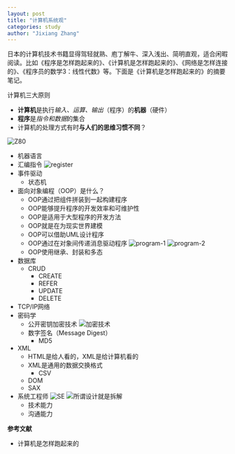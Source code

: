 ```yaml
---
layout: post
title: "计算机系统观"
categories: study
author: "Jixiang Zhang"
---
```


日本的计算机技术书籍显得驾轻就熟、庖丁解牛、深入浅出、简明直观，适合闲暇阅读。比如《程序是怎样跑起来的》、《计算机是怎样跑起来的》、《网络是怎样连接的》、《程序员的数学3：线性代数》等。下面是《计算机是怎样跑起来的》的摘要笔记。

计算机三大原则

- **计算机**是执行*输入、运算、输出*（程序）的**机器**（硬件）
- **程序**是*指令和数据*的集合
- 计算机的处理方式有时**与人们的思维习惯不同**？

![Z80](https://tva3.sinaimg.cn/large/d494c514ly1gakss60h5aj20vm0n8q7f.jpg)

- 机器语言
- 汇编指令
  ![register](https://tva3.sinaimg.cn/large/d494c514ly1gaksykjm1hj20vk0gm3zp.jpg)
- 事件驱动
  - 状态机
- 面向对象编程（OOP）是什么？
  - OOP通过把组件拼装到一起构建程序
  - OOP能够提升程序的开发效率和可维护性
  - OOP是适用于大型程序的开发方法
  - OOP就是在为现实世界建模
  - OOP可以借助UML设计程序
  - OOP通过在对象间传递消息驱动程序
    ![program-1](https://tva2.sinaimg.cn/large/d494c514ly1gaku58nv0qj20r80iuq5m.jpg)
    ![program-2](https://tvax1.sinaimg.cn/large/d494c514ly1gaku58gg77j20ra0t0n0c.jpg)
  - OOP使用继承、封装和多态
- 数据库
  - CRUD
    - CREATE
    - REFER
    - UPDATE
    - DELETE
- TCP/IP网络
- 密码学
  - 公开密钥加密技术
  ![加密技术](https://tva2.sinaimg.cn/large/d494c514ly1gakuvalujjj20ra0oin1k.jpg)
  - 数字签名（Message Digest）
    - MD5
- XML
  - HTML是给人看的，XML是给计算机看的
  - XML是通用的数据交换格式
    - CSV
  - DOM
  - SAX
- 系统工程师
  ![SE](https://tvax1.sinaimg.cn/large/d494c514ly1gakveybaxrj20r40eewhx.jpg)
  ![所谓设计就是拆解](https://tva3.sinaimg.cn/large/d494c514ly1gakviy76kqj20r80gitbm.jpg)
  - 技术能力
  - 沟通能力

**参考文献**

- 计算机是怎样跑起来的
